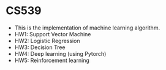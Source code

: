 # CS539
* This is the implementation of machine learning algorithm.
* HW1: Support Vector Machine
* HW2: Logistic Regression
* HW3: Decision Tree
* HW4: Deep learning (using Pytorch)
* HW5: Reinforcement learning
